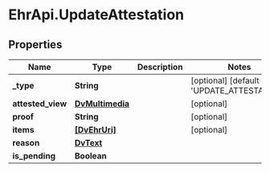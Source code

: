 # EhrApi.UpdateAttestation

## Properties

Name | Type | Description | Notes
------------ | ------------- | ------------- | -------------
**_type** | **String** |  | [optional] [default to &#39;UPDATE_ATTESTATION&#39;]
**attested_view** | [**DvMultimedia**](DvMultimedia.md) |  | [optional] 
**proof** | **String** |  | [optional] 
**items** | [**[DvEhrUri]**](DvEhrUri.md) |  | [optional] 
**reason** | [**DvText**](DvText.md) |  | 
**is_pending** | **Boolean** |  | 


